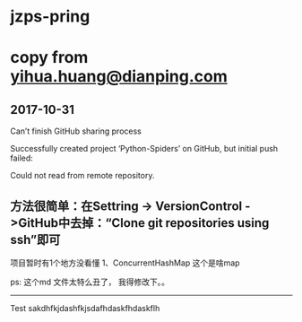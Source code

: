 # jzps-pring
copy from yihua.huang@dianping.com
=====================================================
2017-10-31
------------------------------------------------
Can’t finish GitHub sharing process

Successfully created project ‘Python-Spiders’ on GitHub, but initial push failed:

Could not read from remote repository.

方法很简单：在Settring -> VersionControl ->GitHub中去掉：“Clone git repositories using ssh”即可
-------------------------------------------------
项目暂时有1个地方没看懂
1、ConcurrentHashMap 这个是啥map

ps: 这个md 文件太特么丑了， 我得修改下。。


---------------------------------------------------------------------
Test
sakdhfkjdashfkjsdafhdaskfhdaskflh
